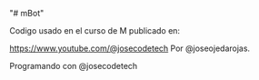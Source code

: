 "# mBot"

Codigo usado en el curso de M publicado en:

https://www.youtube.com/@josecodetech
Por @joseojedarojas.

Programando con @josecodetech
